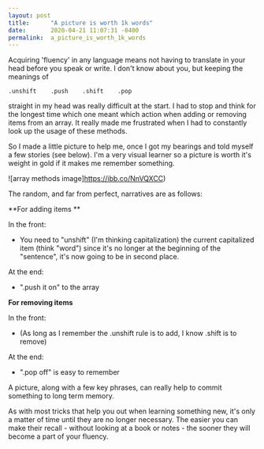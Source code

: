 ```yaml
---
layout: post
title:      "A picture is worth 1k words"
date:       2020-04-21 11:07:31 -0400
permalink:  a_picture_is_worth_1k_words
---
```



Acquiring 'fluency' in any language means not having to translate in your head before you speak or write. I don't know about you, but keeping the meanings of 

```
.unshift    .push    .shift    .pop 
```

straight in my head was really difficult at the start. I had to stop and think for the longest time which one meant which action when adding or removing items from an array. It really made me frustrated when I had to constantly look up the usage of these methods. 

So I made a little picture to help me, once I got my bearings and told myself a few stories (see below). I'm a very visual learner so a picture is worth it's weight in gold if it makes me remember something. 


![array methods image]https://ibb.co/NnVQXCC)

The random, and far from perfect, narratives are as follows:

**For adding items **

In the front:

* You need to "unshift" (I'm thinking capitalization) the current capitalized item (think "word") since it's no longer at the beginning of the "sentence", it's now going to be in second place. 

At the end:

* ".push it on" to the array

**For removing items**

In the front:
* (As long as I remember the .unshift rule is to add, I know .shift is to remove)

At the end:
* ".pop off" is easy to remember

A picture, along with a few key phrases, can really help to commit something to long term memory. 

As with most tricks that help you out when learning something new, it's only a matter of time until they are no longer necessary.  The easier you can make their recall - without looking at a book or notes - the sooner they will become a part of your fluency. 


